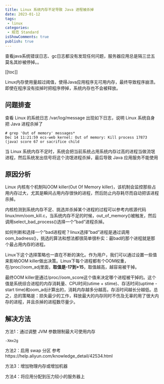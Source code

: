 ```yaml
---
title: Linux 系统内存不足导致 Java 进程被杀掉
date: 2023-01-12
tags:
 - linux
categories:
 - 规范 Standard
isShowComments: true
publish: true
---
```


<Boxx/>

查看java系统错误日志、gc日志都没有发现任何问题，服务器应用总是隔三岔五莫名其妙被停掉。。

[[toc]]

<!-- more -->

Linux内存使用量超过阈值，使得Java应用程序无可用内存，最终导致程序崩溃。即使在程序没有挂掉时把程序停掉，系统内存也不会被释放。

## 问题排查

查看 Linux 的系统日志 /var/log/message 出现如下日志，说明 Linux 系统自身把 Java 进程杀掉了

```shell
# grep 'Out of memory' messages*
Dec 14 11:21:59 ecs-web kernel: Out of memory: Kill process 17873 (java) score 67 or sacrifice child
```

当 Linux 系统内存不足时，系统会把当前系统占用系统内存过高的进程当做流氓进程，然后系统发出信号将这个流氓进程杀掉，最后导致 Java 应用服务不能使用

## 原因分析

Linux 内核有个机制叫OOM killer(Out Of Memory killer)，该机制会监控那些占用内存过大，尤其是瞬间占用内存很快的进程，然后防止内存耗尽而自动把该进程杀掉。

内核检测到系统内存不足、挑选并杀掉某个进程的过程可以参考内核源代码linux/mm/oom_kill.c，当系统内存不足的时候，out_of_memory()被触发，然后调用select_bad_process()选择一个”bad”进程杀掉。

如何判断和选择一个”bad进程呢？linux选择”bad”进程是通过调用oom_badness()，挑选的算法和想法都很简单很朴实：最bad的那个进程就是那个最占用内存的进程。

Linux下这个选择策略也一直在不断的演化。作为用户，我们可以通过设置一些值来影响OOM killer做出决策。Linux下每个进程都有个OOM权重，在/proc//oom_adj里面，**取值是-17到+15**，取值越高，越容易被干掉。

最终OOM killer是通过/proc//oom_score这个值来决定哪个进程被干掉的。这个值是系统综合进程的内存消耗量、CPU时间(utime + stime)、存活时间(uptime - start time)和oom_adj计算出的，消耗内存越多分越高，存活时间越长分越低。总之，总的策略是：损失最少的工作，释放最大的内存同时不伤及无辜的用了很大内存的进程，并且杀掉的进程数尽量少。

## 解决方法

方法1：通过调整 JVM 参数限制最大可使用内存

```
-Xmx2g
```

方法2：启用 swap 分区 参考https://help.aliyun.com/knowledge_detail/42534.html

方法3：增加物理内存或增加机器

方法4：将应用分配到压力较小的服务器上

<Reward/>
